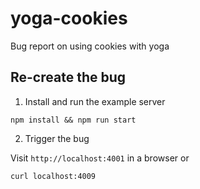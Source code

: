 # yoga-cookies
Bug report on using cookies with yoga

## Re-create the bug

1. Install and run the example server
```shell
npm install && npm run start
```

2. Trigger the bug

Visit `http://localhost:4001` in a browser or

```shell
curl localhost:4009
```

